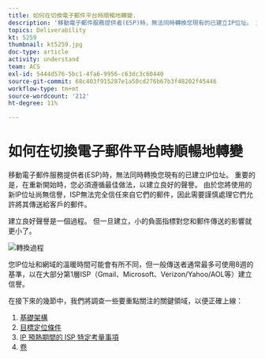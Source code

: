 ```yaml
---
title: 如何在切換電子郵件平台時順暢地轉變.
description: '移動電子郵件服務提供者(ESP)時，無法同時轉換您現有的已建立IP位址。 重要的是，在重新開始時，您必須遵循最佳做法，以建立良好的聲譽。 '
topics: Deliverability
kt: 5259
thumbnail: kt5259.jpg
doc-type: article
activity: understand
team: ACS
exl-id: 5444d576-5bc1-4fa6-9956-c63dc3c60440
source-git-commit: 68c403f915287e1a50cd276b67b3f48202f45446
workflow-type: tm+mt
source-wordcount: '212'
ht-degree: 11%

---
```


# 如何在切換電子郵件平台時順暢地轉變

移動電子郵件服務提供者(ESP)時，無法同時轉換您現有的已建立IP位址。 重要的是，在重新開始時，您必須遵循最佳做法，以建立良好的聲譽。 由於您將使用的新IP位址尚無信譽，ISP無法完全信任來自它們的郵件，因此需要謹慎處理它們允許將其傳送給客戶的郵件。

建立良好聲譽是一個過程。 但一旦建立，小的負面指標對您和郵件傳送的影響就更小了。

![轉換過程](../assets/transition-process.png)

您IP位址和網域的溫暖時間可能會有所不同，但一般傳送者通常最多可使用8週的基準，以在大部分第1層ISP（Gmail、Microsoft、Verizon/Yahoo/AOL等）建立信譽。

在接下來的幾節中，我們將調查一些要重點關注的關鍵領域，以便正確上線：

1. [基礎架構](/help/transition-process/infrastructure.md)
2. [目標定位條件](/help/transition-process/targeting-criteria.md)
3. [IP 預熱期間的 ISP 特定考量事項](/help/transition-process/isp-specific-considerations-during-ip-warming.md)
4. [卷](/help/transition-process/volume.md)
